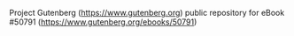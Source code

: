 Project Gutenberg (https://www.gutenberg.org) public repository for
eBook #50791 (https://www.gutenberg.org/ebooks/50791)
